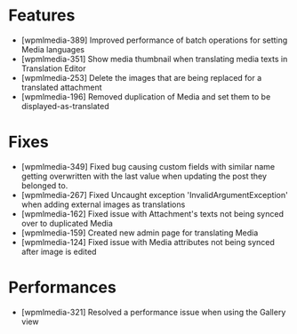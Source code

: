 # Features
* [wpmlmedia-389] Improved performance of batch operations for setting Media languages
* [wpmlmedia-351] Show media thumbnail when translating media texts in Translation Editor
* [wpmlmedia-253] Delete the images that are being replaced for a translated attachment
* [wpmlmedia-196] Removed duplication of Media and set them to be displayed-as-translated

# Fixes
* [wpmlmedia-349] Fixed bug causing custom fields with similar name getting overwritten with the last value when updating the post they belonged to.
* [wpmlmedia-267] Fixed Uncaught exception 'InvalidArgumentException' when adding external images as translations
* [wpmlmedia-162] Fixed issue with Attachment's texts not being synced over to duplicated Media
* [wpmlmedia-159] Created new admin page for translating Media
* [wpmlmedia-124] Fixed issue with Media attributes not being synced after image is edited

# Performances
* [wpmlmedia-321] Resolved a performance issue when using the Gallery view